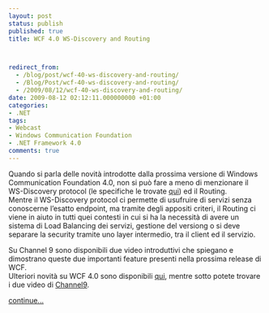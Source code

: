 ```yaml
---
layout: post
status: publish
published: true
title: WCF 4.0 WS-Discovery and Routing



redirect_from: 
  - /blog/post/wcf-40-ws-discovery-and-routing/
  - /Blog/Post/wcf-40-ws-discovery-and-routing/
  - /2009/08/12/wcf-40-ws-discovery-and-routing/
date: 2009-08-12 02:12:11.000000000 +01:00
categories:
- .NET
tags:
- Webcast
- Windows Communication Foundation
- .NET Framework 4.0
comments: true
---
```

<p>Quando si parla delle novit&agrave; introdotte dalla prossima versione di Windows Communication Foundation 4.0, non si pu&ograve; fare a meno di menzionare il WS-Discovery protocol (le specifiche le trovate <a href="http://specs.xmlsoap.org/ws/2005/04/discovery/ws-discovery.pdf">qui</a>) ed il Routing.    <br />
Mentre il WS-Discovery protocol ci permette di usufruire di servizi senza conoscerne l&rsquo;esatto endpoint, ma tramite degli appositi criteri, il Routing ci viene in aiuto in tutti quei contesti in cui si ha la necessit&agrave; di avere un sistema di Load Balancing dei servizi, gestione del versiong o si deve separare la security tramite uno layer intermedio, tra il client ed il servizio.</p>
<p>Su Channel 9 sono disponibili due video introduttivi che spiegano e dimostrano queste due importanti feature presenti nella prossima release di WCF.   <br />
Ulteriori novit&agrave; su WCF 4.0 sono disponibili <a href="http://imperugo.tostring.it/Blog/Post/Visual-Studio-2010-e-NET-Framework-40">qui</a>, mentre sotto potete trovare i due video di <a href="http://channel9.msdn.com">Channel9</a>.</p>
<p><a class="more" href="http://imperugo.tostring.it/blog/post/wcf-40-ws-discovery-and-routing/">continue...</a></p>
